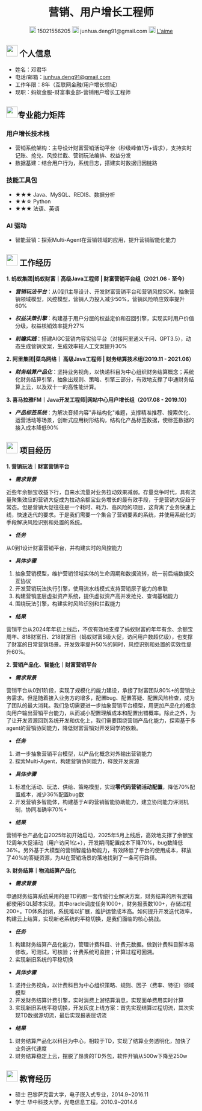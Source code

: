  <center>
     <h1>营销、用户增长工程师</h1>
     <div>
         <span>
             <img src="assets/phone-solid.svg" width="18px">
             15021556205
         </span>
         <span>
             <img src="assets/envelope-solid.svg" width="18px">
             junhua.deng91@gmail.com
         </span>
         <span>
             <img src="assets/github-brands.svg" width="18px">
             <a href="https://github.com/l-aime">L'aime</a>
         </span>
     </div>
 </center>

## <img src="assets/info-circle-solid.svg" width="30px"> 个人信息 

- 姓名：邓君华
- 电话/邮箱：junhua.deng91@gmail.com
- 工作年限：8年（互联网金融/用户增长领域）
- 现职：蚂蚁金服-财富事业部-营销用户增长工程师
  
## <img src="assets/tools-solid.svg" width="30px">专业能力矩阵
### 用户增长技术栈
- 营销系统架构：主导设计财富营销活动平台（秒级峰值1万+请求），支持实时记账、抢兑、风控拦截、营销玩法编排、权益分发
- 数据基建：结合用户行为，系统日志，搭建实时数据归因链路

### 技能工具包
- ★★★ Java、MySQL、REDIS、数据分析
- ★★☆ Python
- ★★★ 法语、英语

### AI 驱动

- 智能营销：探索Multi-Agent在营销领域的应用，提升营销智能化能力

## <img src="assets/briefcase-solid.svg" width="30px"> 工作经历

**1. 蚂蚁集团|蚂蚁财富｜高级Java工程师 | 财富营销平台组（2021.06 - 至今）**
  
- ***营销玩法平台***：从0到1主导设计、开发财富营销平台和营销风控SDK，抽象营销领域模型，风控模型，营销人力投入减少50%，营销风险响应效率提升60%

- ***权益决策引擎***：构建基于用户分层的权益定价和召回引擎，实现实时用户价值分级，权益核销效率提升27%

- ***前瞻实践***：搭建AIGC营销内容实验平台（对接阿里通义千问、GPT3.5），动态生成营销文案，生成效率较人工文案提升30%

**2. 阿里集团|菜鸟网络｜ 高级Java工程师 | 财务结算技术组(2019.11 - 2021.06）**

- ***财务结算产品化***：坚持业务视角，以快递科目为中心组织财务结算概念；系统化财务结算引擎，抽象出规则、策略、引擎三部分，有效地支撑了申通财务结算上云，以及双十一的高性能计算。

**3. 喜马拉雅FM｜Java开发工程师|网站中心用户增长组（2017.08 - 2019.10）**

- ***产品标签系统***：为解决音频内容"非结构化"难题，支撑精准推荐、搜索优化、运营活动等场景，创新式应用树形结构，结构化产品标签数据，使标签数据的接入成本降低90%

## <img src="assets/project-diagram-solid.svg" width="30px"> 项目经历

**1. 营销玩法｜财富营销平台**

- ***需求背景***
  
近些年余额宝收益下行，自来水流量对业务拉动效果减弱。存量竞争时代，具有流量聚集效应的营销大促成为拉动余额宝业务增长的最有效手段，于是营销大促趋于常态。但是营销大促往往是一个耗时、耗力、高风险的项目，这背离了业务快速上线，快速迭代的要求。于是我们需要一个集合了营销要素的系统，并使用系统化的手段解决风险识别和处置的系统。

- ***任务***
  
从0到1设计财富营销平台，并构建实时的风控能力

- ***具体步骤***
  
1. 抽象营销模型，维护营销领域实体的生命周期和数据流转，统一前后端数据交互协议
2. 开发营销玩法执行引擎，使用流水线模式支持营销原子能力的串联
3. 构建营销底层虚拟资产系统，提供虚拟资产高并发抢兑、查询基础能力
4. 围绕玩法引擎，构建实时风险识别和拦截能力
   
- ***结果***

营销平台从2024年年初上线后，不仅有效地支撑了蚂蚁财富的年年有余、余额宝周年、818财富日、218财富日（蚂蚁财富S级大促，访问用户数超亿级），也支撑了财富的日常营销场景。开发效率提升50%的同时，风控识别和处置的实效性提升60%。
  
**2. 营销产品化、智能化｜财富营销平台**

- ***需求背景***

营销平台从0到1阶段，实现了规模化的能力建设，承接了财富团队80%+的营销业务需求。但是随着接入业务方的增多，配置bug、配置答疑、配置风险检查，成为了团队的最大消耗。我们急切需要进一步抽象营销平台模型，用更加产品化的概念向用户输出营销平台能力，从而减小配置理解成本和配置出错概率。除此之外，为了让开发资源回到系统开发和优化上，我们需要围绕营销产品化能力，探索基于多agent的营销协同能力，降低财富营销对开发同学的依赖。

- ***任务***
1. 进一步抽象营销平台模型，以产品化概念对外输出营销能力
2. 探索Multi-Agent，构建营销协同能力，释放开发资源
                                    
- ***具体步骤***
1. 标准化活动、玩法、供给、策略模型，实现**零代码营销活动配置**，降低70%配置成本，减少36%配置bug数
2. 开发营销多智能体，构建基于AI的营销智能协助能力，建立协同能力评测机制，协同准确率70%+
   
- ***结果***

营销平台产品化自2025年初开始启动，2025年5月上线后，高效地支撑了余额宝12周年大促活动（用户访问1亿+），开发期间配置成本下降70%，bug数降低36%。另外基于大模型的营销智能协助能力，有效降低了平台的使用成本，释放了40%的答疑资源，为AI在营销场景的落地找到了一条可行路径。

**3. 财务结算｜物流结算产品化** 

- ***需求背景***
  
申通财务结算系统采用的是TD的那一套传统行业解决方案，财务结算的所有逻辑都使用SQL脚本实现，其中oracle调度任务1000+，财务报表数100+，存储过程200+。TD体系封闭，系统难以扩展，维护运营成本高。如何提升开发迭代效率，构建云上结算，实现新老系统的平稳切换，是我们面临的核心挑战。

- ***任务***
1. 构建财务结算产品化能力，管理计费科目、计费元数据。做到计费科目脚本易修改，可测试，可核验；计费系统可监控；计算过程可回溯。
2. 实现新旧系统的平稳切换
                                    
- ***具体步骤***
1. 坚持业务视角，以计费科目为中心组织策略、规则、因子（费率、特征）领域模型
2. 开发财务结算计费引擎，实时消费上游结算消息，实现面单费用实时计算
3. 实现新旧系统平稳切换，开发灰度上线方案：首先实现结算过程切流，其次实现TD数据源切流，最后实现报表层切流

- ***结果***
1. 财务结算产品化以科目为中心，相较于TD，实现了结算业务透明化，加快了业务迭代速度
2. 财务结算稳定上云，摆脱了昂贵的TD外包，软件开销从500w下降至250w

## <img src="assets/graduation-cap-solid.svg" width="30px"> 教育经历
- 硕士 巴黎萨克雷大学，电子嵌入式专业，2014.9~2016.11
- 学士 华中科技大学，光电信息工程，2010.9~2014.6
